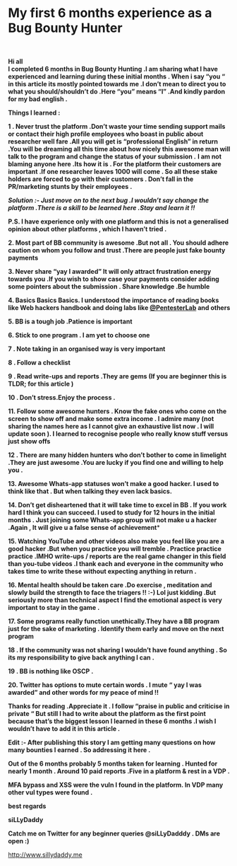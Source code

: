 # My first 6 months experience as a Bug Bounty Hunter
<br>

**Hi all <br> I completed 6 months in Bug Bounty Hunting .I am sharing what I have experienced and learning during these initial months .
When i say “you “ in this article its mostly pointed towards me .I don’t mean to direct you to what you should/shouldn’t do .Here “you” means “I” .And kindly pardon for my bad english .**
<br>

**Things I learned :**
<br>

**1 . Never trust the platform .Don’t waste your time sending support mails or contact their high profile employees who boast in public about researcher well fare .All you will get is “professional English” in return .You will be dreaming all this time about how nicely this awesome man will talk to the program and change the status of your submission .**
**I am not blaming anyone here .Its how it is . For the platform their customers are important .If one researcher leaves 1000 will come . So all these stake holders are forced to go with their customers . Don’t fall in the PR/marketing stunts by their employees .**
<br> 

***Solution :- Just move on to the next bug .I wouldn’t say change the platform .There is a skill to be learned here .Stay and learn it !!***
<br>

**P.S. I have experience only with one platform and this is not a generalised opinion about other platforms , which I haven’t tried .**
<br>

**2. Most part of BB community is awesome .But not all . You should adhere caution on whom you follow and trust .There are people just fake bounty payments**

**3. Never share “yay I awarded” It will only attract frustration energy towards you .If you wish to show case your payments consider adding some pointers about the submission .
Share knowledge .Be humble**

**4. Basics Basics Basics. I understood the importance of reading books like Web hackers handbook and doing labs like
[@PentesterLab](https://twitter.com/PentesterLab) and others**

**5. BB is a tough job .Patience is important**

**6. Stick to one program . I am yet to choose one**

**7 . Note taking in an organised way is very important**

**8 . Follow a checklist**

**9 . Read write-ups and reports .They are gems (If you are beginner this is TLDR; for this article )**

**10 . Don’t stress.Enjoy the process .**

**11. Follow some awesome hunters . Know the fake ones who come on the screen to show off and make some extra income . I admire many (not sharing the names here as I cannot give an exhaustive list now . I will update soon ). I learned to recognise people who really know stuff versus just show offs**

**12 . There are many hidden hunters who don’t bother to come in limelight .They are just awesome .You are lucky if you find one and willing to help you .**

**13. Awesome Whats-app statuses won’t make a good hacker. I used to think like that . But when talking they even lack basics.**

**14. Don’t get disheartened that it will take time to excel in BB . If you work hard I think you can succeed. I used to study for 12 hours in the initial months . Just joining some Whats-app group will not make u a hacker .Again , It will give u a false sense of achievement***

**15. Watching YouTube and other videos also make you feel like you are a good hacker .But when you practice you will tremble . Practice practice practice .IMHO write-ups / reports are the real game changer in this field than you-tube videos .I thank each and everyone in the community who takes time to write these without expecting anything in return .**

**16. Mental health should be taken care .Do exercise , meditation and slowly build the strength to face the triagers !! :-) Lol just kidding .But seriously more than technical aspect I find the emotional aspect is very important to stay in the game .**

**17. Some programs really function unethically.They have a BB program just for the sake of marketing . Identify them early and move on the next program**

**18 . If the community was not sharing I wouldn’t have found anything . So its my responsibility to give back anything I can .**

**19 . BB is nothing like OSCP .**

**20. Twitter has options to mute certain words . I mute “ yay I was awarded” and other words for my peace of mind !!**

**Thanks for reading .Appreciate it . I follow “praise in public and criticise in private “ But still I had to write about the platform as the first point because that’s the biggest lesson I learned in these 6 months .I wish I wouldn’t have to add it in this article .**

**Edit :- After publishing this story I am getting many questions on how many bounties I earned . So addressing it here .**

**Out of the 6 months probably 5 months taken for learning . Hunted for nearly 1 month . Around 10 paid reports .Five in a platform & rest in a VDP .**

**MFA bypass and XSS were the vuln I found in the platform. In VDP many other vul types were found .**

**best regards**

**siLLyDaddy**

**Catch me on Twitter for any beginner queries @siLLyDadddy . DMs are open :)**

http://www.sillydaddy.me
